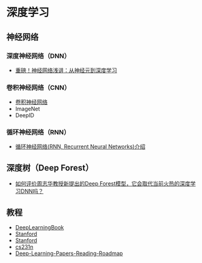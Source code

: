 ﻿# 深度学习

## 神经网络

### 深度神经网络（DNN）

- [重磅！神经网络浅讲：从神经元到深度学习](http://www.36dsj.com/archives/39775)

### 卷积神经网络（CNN）

- [卷积神经网络](http://blog.csdn.net/stdcoutzyx/article/details/41596663)
- ImageNet
- DeepID

### 循环神经网络（RNN）

- [循环神经网络(RNN, Recurrent Neural Networks)介绍](http://blog.csdn.net/heyongluoyao8/article/details/48636251)

## 深度树（Deep Forest）

- [如何评价周志华教授新提出的Deep Forest模型，它会取代当前火热的深度学习DNN吗？](https://www.zhihu.com/question/56474891)

## 教程

- [DeepLearningBook](http://www.deeplearningbook.org)
- [Stanford](http://ufldl.stanford.edu/tutorial)
- [Stanford](http://deeplearning.stanford.edu/wiki/index.php/UFLDL_Tutorial)
- [cs231n](http://cs231n.github.io)
- [Deep-Learning-Papers-Reading-Roadmap](https://github.com/songrotek/Deep-Learning-Papers-Reading-Roadmap)